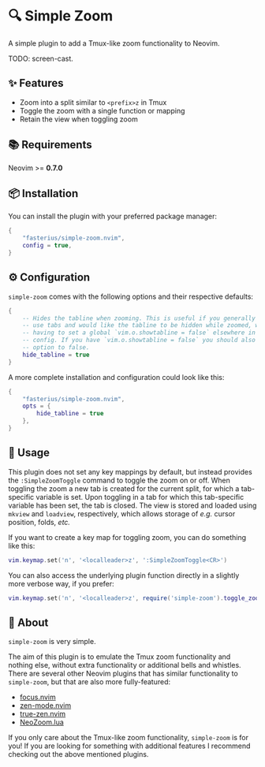 # 🔍 Simple Zoom

A simple plugin to add a Tmux-like zoom functionality to Neovim.

TODO: screen-cast.

## ✨ Features

 - Zoom into a split similar to `<prefix>z` in Tmux
 - Toggle the zoom with a single function or mapping
 - Retain the view when toggling zoom

## 📚 Requirements

Neovim >= **0.7.0**

## 📦 Installation

You can install the plugin with your preferred package manager:

```lua
{
    "fasterius/simple-zoom.nvim",
    config = true,
}
```

## ⚙️ Configuration

`simple-zoom` comes with the following options and their respective defaults:

```lua
{
    -- Hides the tabline when zooming. This is useful if you generally don't
    -- use tabs and would like the tabline to be hidden while zoomed, while not
    -- having to set a global `vim.o.showtabline = false` elsewhere in your
    -- config. If you have `vim.o.showtabline = false` you should also set this
    -- option to false.
    hide_tabline = true
}
```

A more complete installation and configuration could look like this:

```lua
{
    "fasterius/simple-zoom.nvim",
    opts = {
        hide_tabline = true
    },
}
```

## 🚀 Usage

This plugin does not set any key mappings by default, but instead provides the
`:SimpleZoomToggle` command to toggle the zoom on or off. When toggling the zoom
a new tab is created for the current split, for which a tab-specific variable is
set. Upon toggling in a tab for which this tab-specific variable has been set,
the tab is closed. The view is stored and loaded using `mkview` and `loadview`,
respectively, which allows storage of _e.g._ cursor position, folds, _etc._

If you want to create a key map for toggling zoom, you can do something like
this:

```lua
vim.keymap.set('n', '<localleader>z', ':SimpleZoomToggle<CR>')
```

You can also access the underlying plugin function directly in a slightly more
verbose way, if you prefer:

```lua
vim.keymap.set('n', '<localleader>z', require('simple-zoom').toggle_zoom)
```

## 📕 About

`simple-zoom` is very simple.

The aim of this plugin is to emulate the Tmux zoom functionality and nothing
else, without extra functionality or additional bells and whistles. There are
several other Neovim plugins that has similar functionality to `simple-zoom`,
but that are also more fully-featured:

 - [focus.nvim](https://github.com/nvim-focus/focus.nvim)
 - [zen-mode.nvim](https://github.com/folke/zen-mode.nvim)
 - [true-zen.nvim](https://github.com/pocco81/true-zen.nvim)
 - [NeoZoom.lua](https://github.com/nyngwang/NeoZoom.lua/tree/main)

If you only care about the Tmux-like zoom functionality, `simple-zoom` is for
you! If you are looking for something with additional features I recommend
checking out the above mentioned plugins.
